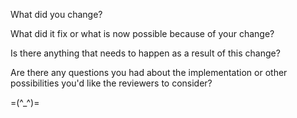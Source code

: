 What did you change?

What did it fix or what is now possible because of your change?

Is there anything that needs to happen as a result of this change?

Are there any questions you had about the implementation or other possibilities you'd like the reviewers to consider?

=(^_^)=
